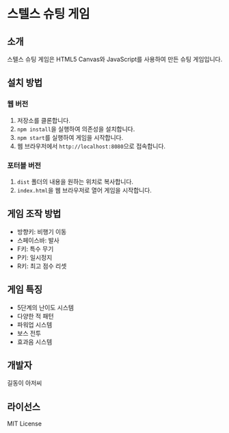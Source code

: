 # 스텔스 슈팅 게임

## 소개
스텔스 슈팅 게임은 HTML5 Canvas와 JavaScript를 사용하여 만든 슈팅 게임입니다.

## 설치 방법

### 웹 버전
1. 저장소를 클론합니다.
2. `npm install`을 실행하여 의존성을 설치합니다.
3. `npm start`를 실행하여 게임을 시작합니다.
4. 웹 브라우저에서 `http://localhost:8080`으로 접속합니다.

### 포터블 버전
1. `dist` 폴더의 내용을 원하는 위치로 복사합니다.
2. `index.html`을 웹 브라우저로 열어 게임을 시작합니다.

## 게임 조작 방법
- 방향키: 비행기 이동
- 스페이스바: 발사
- F키: 특수 무기
- P키: 일시정지
- R키: 최고 점수 리셋

## 게임 특징
- 5단계의 난이도 시스템
- 다양한 적 패턴
- 파워업 시스템
- 보스 전투
- 효과음 시스템

## 개발자
길동이 아저씨

## 라이선스
MIT License 